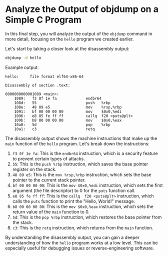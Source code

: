 # Analyze the Output of objdump on a Simple C Program

In this final step, you will analyze the output of the `objdump` command in more detail, focusing on the `hello` program we created earlier.

Let's start by taking a closer look at the disassembly output:

```bash
objdump -d hello
```

Example output:

```
hello:     file format elf64-x86-64

Disassembly of section .text:

0000000000001089 <main>:
    1089:   f3 0f 1e fa             endbr64
    108d:   55                      push   %rbp
    108e:   48 89 e5                mov    %rsp,%rbp
    1091:   bf 00 00 00 00          mov    $0x0,%edi
    1096:   e8 85 fe ff ff          callq  f20 <puts@plt>
    109b:   b8 00 00 00 00          mov    $0x0,%eax
    10a0:   5d                      pop    %rbp
    10a1:   c3                      retq
```

The disassembly output shows the machine instructions that make up the `main` function of the `hello` program. Let's break down the instructions:

1. `f3 0f 1e fa`: This is the `endbr64` instruction, which is a security feature to prevent certain types of attacks.
2. `55`: This is the `push %rbp` instruction, which saves the base pointer register on the stack.
3. `48 89 e5`: This is the `mov %rsp,%rbp` instruction, which sets the base pointer to the current stack pointer.
4. `bf 00 00 00 00`: This is the `mov $0x0,%edi` instruction, which sets the first argument (the file descriptor) to 0 for the `puts` function call.
5. `e8 85 fe ff ff`: This is the `callq  f20 <puts@plt>` instruction, which calls the `puts` function to print the "Hello, World!" message.
6. `b8 00 00 00 00`: This is the `mov $0x0,%eax` instruction, which sets the return value of the `main` function to 0.
7. `5d`: This is the `pop %rbp` instruction, which restores the base pointer from the stack.
8. `c3`: This is the `retq` instruction, which returns from the `main` function.

By understanding the disassembly output, you can gain a deeper understanding of how the `hello` program works at a low level. This can be especially useful for debugging issues or reverse-engineering software.
